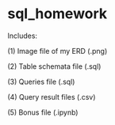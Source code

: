 # sql_homework

Includes: 

(1) Image file of my ERD (.png)

(2) Table schemata file (.sql)

(3) Queries file (.sql)

(4) Query result files (.csv)

(5) Bonus file (.ipynb)
